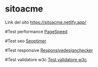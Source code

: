 # sitoacme
Link del sito
https://sitoacme.netlify.app/

#Test performance
[PageSpeed](https://pagespeed.web.dev/report?url=https%3A%2F%2Fsitoacme.netlify.app%2F)

#Test seo
[Seoptimer](https://gtmetrix.com/reports/sitoacme.netlify.app/CzPoefBm/)

#Test responsive
[Responsivedesignchecker](https://responsivedesignchecker.com/checker.php?url=https%3A%2F%2Fsitoacme.netlify.app%2F&width=1400&height=700)

#Test validatore w3c
[Test validatore w3c](https://validator.w3.org/nu/?doc=https%3A%2F%2Fsitoacme.netlify.app%2F)
